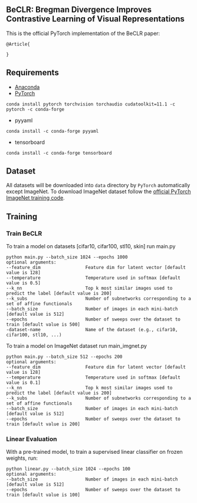 ## BeCLR: Bregman Divergence Improves Contrastive Learning of Visual Representations
This is the official PyTorch implementation of the BeCLR paper:
```
@Article{

}
```

## Requirements
- [Anaconda](https://www.anaconda.com/download/)
- [PyTorch](https://pytorch.org)
```
conda install pytorch torchvision torchaudio cudatoolkit=11.1 -c pytorch -c conda-forge
```
- pyyaml
```
conda install -c conda-forge pyyaml
```
- tensorboard
```
conda install -c conda-forge tensorboard
```

## Dataset
All datasets will be downloaded into `data` directory by `PyTorch` automatically except ImageNet.
To download ImageNet dataset follow the [official PyTorch ImageNet training code](https://github.com/pytorch/examples/tree/master/imagenet).

## Training
### Train BeCLR
To train a model on datasets [cifar10, cifar100, stl10, skin] run main.py 
```
python main.py --batch_size 1024 --epochs 1000 
optional arguments:
--feature_dim                 Feature dim for latent vector [default value is 128]
--temperature                 Temperature used in softmax [default value is 0.5]
--k_nn                        Top k most similar images used to predict the label [default value is 200]
--k_subs                      Number of subnetworks corresponding to a set of affine functionals
--batch_size                  Number of images in each mini-batch [default value is 512]
--epochs                      Number of sweeps over the dataset to train [default value is 500]
-dataset-name                 Name of the dataset (e.g., cifar10, cifar100, stl10, ...)
```
To train a model on ImageNet dataset run main_imgnet.py 
```
python main.py --batch_size 512 --epochs 200
optional arguments:
--feature_dim                 Feature dim for latent vector [default value is 128]
--temperature                 Temperature used in softmax [default value is 0.1]
--k_nn                        Top k most similar images used to predict the label [default value is 200]
--k_subs                      Number of subnetworks corresponding to a set of affine functionals
--batch_size                  Number of images in each mini-batch [default value is 512]
--epochs                      Number of sweeps over the dataset to train [default value is 200]
```
### Linear Evaluation
With a pre-trained model, to train a supervised linear classifier on frozen weights, run:
```
python linear.py --batch_size 1024 --epochs 100 
optional arguments:
--batch_size                  Number of images in each mini-batch [default value is 512]
--epochs                      Number of sweeps over the dataset to train [default value is 100]
```
